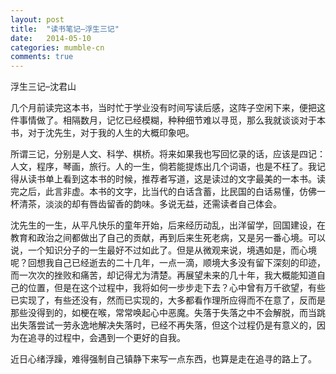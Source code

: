 ```yaml
---
layout: post
title:  "读书笔记–浮生三记"
date:   2014-05-10
categories: mumble-cn
comments: true
---
```


浮生三记–沈君山

几个月前读完这本书，当时忙于学业没有时间写读后感，这阵子空闲下来，便把这件事情做了。相隔数月，记忆已经模糊，种种细节难以寻觅，那么我就谈谈对于本书，对于沈先生，对于我的人生的大概印象吧。

所谓三记，分别是人文、科学、棋桥。将来如果我也写回忆录的话，应该是四记：人文，程序，琴画，旅行。人的一生，倘若能提炼出几个词语，也是不枉了。我记得从读书单上看到这本书的时候，推荐者写道，这是读过的文字最美的一本书。读完之后，此言非虚。本书的文字，比当代的白话含蓄，比民国的白话易懂，仿佛一杯清茶，淡淡的却有唇齿留香的韵味。多说无益，还需读者自己体会。

沈先生的一生，从平凡快乐的童年开始，后来经历动乱，出洋留学，回国建设，在教育和政治之间都做出了自己的贡献，再到后来生死老病，又是另一番心境。可以说，一个知识分子的一生最好不过如此了。但是从微观来说，境遇如是，而心境呢？回想我自己已经逝去的二十几年，一点一滴，顺境大多没有留下深刻的印迹，而一次次的挫败和痛苦，却记得尤为清楚。再展望未来的几十年，我大概能知道自己的位置，但是在这个过程中，我将如何一步步走下去？心中曾有万千欲望，有些已实现了，有些还没有，然而已实现的，大多都看作理所应得而不在意了，反而是那些没得到的，如梗在喉，常常唤起心中恶魔。失落于失落之中不会解脱，而当跳出失落尝试一劳永逸地解决失落时，已经不再失落，但这个过程仍是有意义的，因为在追寻的过程中，会遇到一个更好的自我。

近日心绪浮躁，难得强制自己镇静下来写一点东西，也算是走在追寻的路上了。
